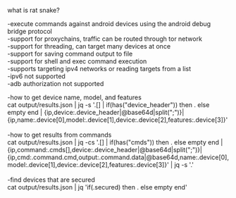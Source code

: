 what is rat snake?

-execute commands against android devices using the android debug bridge protocol<br>
-support for proxychains, traffic can be routed through tor network<br>
-support for threading, can target many devices at once<br>
-support for saving command output to file<br>
-support for shell and exec command execution<br>
-supports targeting ipv4 networks or reading targets from a list<br>
-ipv6 not supported<br>
-adb authorization not supported<br>

-how to get device name, model, and features<br> 
cat output/results.json | jq -s '.[] | if(has("device_header")) then . else empty end | {ip,device:.device_header|@base64d|split(";")}|{ip,name:.device[0],model:.device[1],device:.device[2],features:.device[3]}'<br>
<br>
-how to get results from commands<br>
cat output/results.json | jq -cs '.[] | if(has("cmds")) then . else empty end | {ip,command:.cmds[],device:.device_header|@base64d|split(";")}|{ip,cmd:.command.cmd,output:.command.data|@base64d,name:.device[0],model:.device[1],device:.device[2],features:.device[3]}' | jq -s '.'<br>
<br>
-find devices that are secured<br>
cat output/results.json | jq 'if(.secured) then . else empty end'<br>
